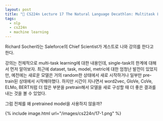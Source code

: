 ```yaml
---
layout: post
title: "📕 CS224n Lecture 17 The Natural Language Decathlon: Multitask Learning as Question Answering"
tags:
  - nlp
  - cs224n
  - machine learning
---
```


Richard Socher라는 Saleforce의 Chief Scientist가 게스트로 나와 강의를 한다고 한다.

강의는 전체적으로 multi-task learning에 대한 내용인데, single-task의 한계에 대해서 먼저 알아보자. 최근에 dataset, task, model, metric에 대한 엄청난 발전이 있었지만, 예전에는 새로운 모델은 거의 random한 상태에서 새로 시작하거나 일부만 pre-train된 상태에서 시작해야했다. 하지만 시간이 지나면서 word2vec, GloVe, CoVe, ELMo, BERT처럼 더 많은 부분을 pretrain해서 모델을 새로 구성할 때 더 좋은 결과를 내는 것을 볼 수 있었다.

그럼 전체를 왜 pretrained model을 사용하지 않을까?

{% include image.html url="/images/cs224n/17-1.png" %}

